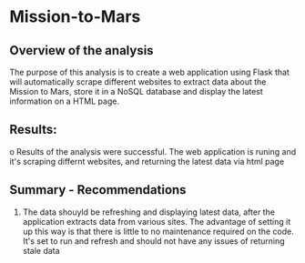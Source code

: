 # Mission-to-Mars

## Overview of the analysis
The purpose of this analysis is to create a web application using Flask that will automatically scrape different websites to extract data about the Mission to Mars, store it in a NoSQL database and display the latest information on a HTML page.

## Results: 
 

o   Results of the analysis were successful.  The web application is runing and it's scraping differnt websites, and returning the latest data via html page

## Summary - Recommendations

1. The data shouyld be refreshing and displaying latest data, after the application extracts data from various sites. The advantage of setting it up this way is that there is little to no maintenance required on the code. It's set to run and refresh and should not have any issues of returning stale data	


